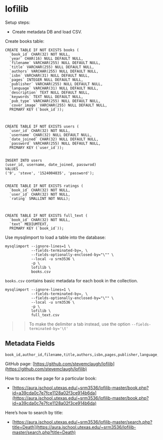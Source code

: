 # lofilib

Setup steps:

- Create metadata DB and load CSV.

Create books table:

```
CREATE TABLE IF NOT EXISTS books (
  `book_id` CHAR(32) NOT NULL,
  `year` CHAR(16) NULL DEFAULT NULL,
  `filename` VARCHAR(255) NULL DEFAULT NULL,
  `title` VARCHAR(255) NULL DEFAULT NULL,
  `authors` VARCHAR(255) NULL DEFAULT NULL,
  `isbn` VARCHAR(31) NULL DEFAULT NULL,
  `pages` INTEGER NULL DEFAULT NULL,
  `publisher` VARCHAR(255) NULL DEFAULT NULL,
  `language` VARCHAR(31) NULL DEFAULT NULL,
  `description` TEXT NULL DEFAULT NULL,
  `keywords` TEXT NULL DEFAULT NULL,
  `pub_type` VARCHAR(255) NULL DEFAULT NULL,
  `cover_image` VARCHAR(255) NULL DEFAULT NULL,
  PRIMARY KEY (`book_id`));



CREATE TABLE IF NOT EXISTS users (
  `user_id` CHAR(32) NOT NULL,
  `username` CHAR(32) NULL DEFAULT NULL,
  `date_joined` CHAR(32) NULL DEFAULT NULL,
  `password` VARCHAR(255) NULL DEFAULT NULL,
  PRIMARY KEY (`user_id`));


INSERT INTO users
(user_id, username, date_joined, passwrod)
VALUES
('9', 'steve', '1524004835', 'password');


CREATE TABLE IF NOT EXISTS ratings (
  `book_id` CHAR(32) NOT NULL,
  `user_id` CHAR(32) NOT NULL,
  `rating` SMALLINT NOT NULL);



CREATE TABLE IF NOT EXISTS full_text (
  `book_id` CHAR(32) NOT NULL,
  `text` MEDIUMTEXT,
  PRIMARY KEY (`book_id`));

```






Use mysqlimport to load a table into the database:

```
mysqlimport --ignore-lines=1 \
            --fields-terminated-by=, \
            --fields-optionally-enclosed-by="\"" \
            --local -u srm3536 \
            -p \
            lofilib \
            books.csv
```


`books.csv` contains basic metadata for each book in the collection.


```
mysqlimport --ignore-lines=1 \
            --fields-terminated-by=, \
            --fields-optionally-enclosed-by="\"" \
            --local -u srm3536 \
            -p \
            lofilib \
            full_text.csv
```


>> To make the delimiter a tab instead, use the option `--fields-terminated-by='\t'`

<!--
From http://chriseiffel.com/everything-linux/how-to-import-a-large-csv-file-to-mysql/
https://stackoverflow.com/questions/3635166/how-to-import-csv-file-to-mysql-table
-->


## Metadata Fields

```
book_id,author_id,filename,title,authors,isbn,pages,publisher,language,description,keywords,pub_type,cover_image
```

GitHub page: [https://github.com/stevemclaugh/lofilib](https://github.com/stevemclaugh/lofilib)


How to access the page for a particular book:
- [https://aura.ischool.utexas.edu/~srm3536/lofilib-master/book.php?id=a39cda0c7e7fce1128a02f3ce914b6da](https://aura.ischool.utexas.edu/~srm3536/lofilib-master/book.php?id=a39cda0c7e7fce1128a02f3ce914b6da)

Here’s how to search by title:
- [https://aura.ischool.utexas.edu/~srm3536/lofilib-master/search.php?title=Death](https://aura.ischool.utexas.edu/~srm3536/lofilib-master/search.php?title=Death)
